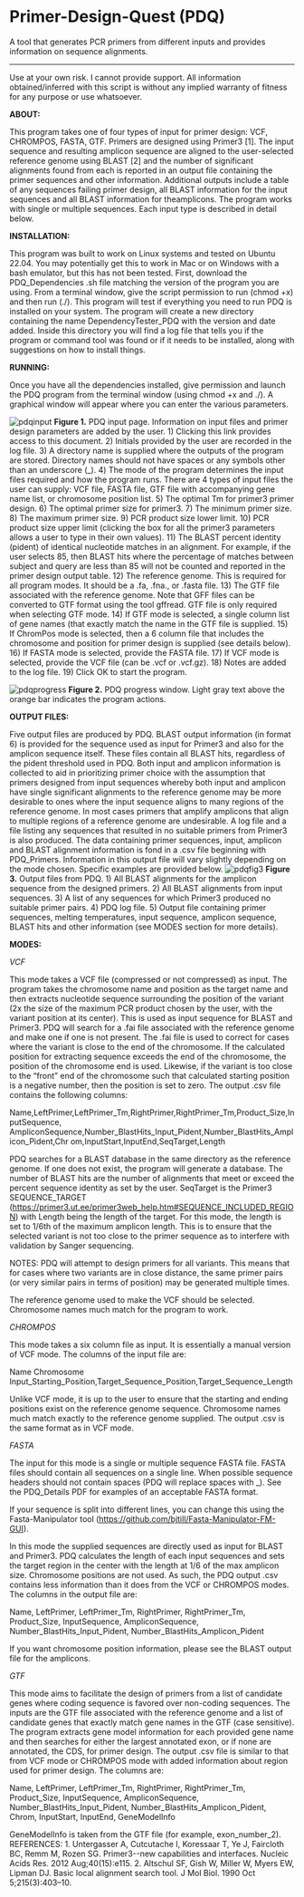 # Primer-Design-Quest (PDQ)

A tool that generates PCR primers from different inputs and provides information on sequence alignments. 
__________________________________________________________________________________________________________________

Use at your own risk. I cannot provide support. All information obtained/inferred with this script is without any implied warranty of fitness for any purpose or use whatsoever.

**ABOUT:**

This program takes one of four types of input for primer design: VCF, CHROMPOS, FASTA, GTF. Primers are designed using Primer3 [1]. The input sequence and resulting amplicon sequence are aligned to the user-selected reference genome using BLAST [2] and the number of significant alignments found from each is reported in an output file containing the primer sequences and other information. Additional outputs include a table of any sequences failing primer design, all BLAST information for the input sequences and all BLAST information for theamplicons. The program works with single or multiple sequences. Each input type is described in detail below.

**INSTALLATION:**

This program was built to work on Linux systems and tested on Ubuntu 22.04. You may potentially get this to work in Mac or on Windows with a bash emulator, but this has not been tested.
First, download the PDQ_Dependencies .sh file matching the version of the program you are using. From a terminal window, give the script permission to run (chmod +x) and then run (./). This program will test if everything you need to run PDQ is installed on your system. The program will create a new directory containing the name DependencyTester_PDQ with the version and date added.
Inside this directory you will find a log file that tells you if the program or command tool was found or if it needs to be installed, along with suggestions on how to install things.

**RUNNING:**

Once you have all the dependencies installed, give permission and launch the PDQ program from the terminal window (using chmod +x and ./). A graphical window will appear where you can enter the various parameters.

![pdqinput](https://github.com/user-attachments/assets/c31ad4f8-8798-4242-8cb4-cc95cda0f532)
**Figure 1.** PDQ input page. Information on input files and primer design parameters are added by the user. 1) Clicking this link provides access to this document. 2) Initials provided by the user are recorded in the log file. 3) A directory name is supplied where the outputs of the program are stored. Directory names should not have spaces or any symbols other than an underscore (_). 4) The mode of the program determines the input files required and how the program runs. There are 4 types of input files the user can supply: VCF file, FASTA file, GTF file with accompanying gene name list, or chromosome position list. 5) The optimal Tm for primer3 primer design. 6) The optimal primer size for primer3. 7) The minimum primer size. 8) The maximum primer size. 9) PCR product size lower limit. 10) PCR product size upper limit (clicking the box for all the primer3 parameters allows a user to type in their own values). 11) The BLAST percent identity (pident) of identical nucleotide matches in an alignment. For example, if the user selects 85, then BLAST hits where the percentage of matches between subject and query are less than 85 will not be counted and reported in the primer design output table. 12) The reference genome. This is required for all program modes. It should be a .fa, .fna., or .fasta file. 13) The GTF file associated with the reference genome. Note that GFF files can be converted to GTF format using the tool gffread. GTF file is only required when selecting GTF mode. 14) If GTF mode is selected, a single column list of gene names (that exactly match the name in the GTF file is supplied. 15) If ChromPos mode is selected, then a 6 column file that includes the chromosome and position for primer design is supplied (see details below). 16) If FASTA mode is selected, provide the FASTA file. 17) If VCF mode is selected, provide the VCF file (can be .vcf or .vcf.gz). 18) Notes are added to the log file. 19) Click OK to start the program.

![pdqprogress](https://github.com/user-attachments/assets/8d150c05-a2fc-4ff7-8eaa-442d06f5525f)
**Figure 2.** PDQ progress window. Light gray text above the orange bar indicates the program actions.

**OUTPUT FILES:**

Five output files are produced by PDQ. BLAST output information (in format 6) is provided for the sequence used as input for Primer3 and also for the amplicon sequence itself. These files contain all BLAST hits, regardless of the pident threshold used in PDQ. Both input and amplicon information is collected to aid in prioritizing primer choice with the assumption that primers designed from input sequences whereby both input and amplicon have single significant alignments to the reference genome may be more desirable to ones where the input sequence aligns to many regions of the reference genome. In most cases primers that amplify amplicons that align to multiple regions of a reference genome are undesirable. A log file and a file listing any sequences that resulted in no suitable primers from Primer3 is also produced. The data containing primer sequences, input, amplicon and BLAST alignment information is fond in a .csv file beginning with PDQ_Primers. Information in this output file will vary slightly depending on the mode chosen. Specific examples are provided below.
![pdqfig3](https://github.com/user-attachments/assets/6f509d38-b939-4981-9fb5-a2ac100d52ff)
**Figure 3.** Output files from PDQ. 1) All BLAST alignments for the amplicon sequence from the designed primers. 2) All BLAST alignments from input sequences. 3) A list of any sequences for which Primer3 produced no suitable primer pairs. 4) PDQ log file. 5) Output file containing primer sequences, melting temperatures, input sequence, amplicon sequence, BLAST hits and other information (see MODES section for more details).

**MODES:** 

_VCF_ 

This mode takes a VCF file (compressed or not compressed) as input. The program takes the chromosome name and position as the target name and then extracts nucleotide sequence surrounding the position of the variant (2x the size of the maximum PCR product chosen by the user, with the variant position at its center). This is used as input sequence for BLAST and Primer3. PDQ will search for a .fai file associated with the reference genome and make one if one is not present. The .fai file is used to correct for cases where the variant is close to the end of the chromosome. If the calculated position for extracting sequence exceeds the end of the chromosome, the position of the chromosome end is used. Likewise, if the variant is too close to the “front” end of the chromosome such that calculated starting position is a negative number, then the position is set to zero. The output .csv file contains the following columns:

Name,LeftPrimer,LeftPrimer_Tm,RightPrimer,RightPrimer_Tm,Product_Size,InputSequence, AmpliconSequence,Number_BlastHits_Input_Pident,Number_BlastHits_Amplicon_Pident,Chr om,InputStart,InputEnd,SeqTarget,Length

PDQ searches for a BLAST database in the same directory as the reference genome. If one does not exist, the program will generate a database. The number of BLAST hits are the number of alignments that meet or exceed the percent sequence identity as set by the user. SeqTarget is the Primer3 SEQUENCE_TARGET (https://primer3.ut.ee/primer3web_help.htm#SEQUENCE_INCLUDED_REGION) with Length being the length of the target. For this mode, the length is set to 1/6th of the maximum amplicon length. This is to ensure that the selected variant is not too close to the primer sequence as to interfere with validation by Sanger sequencing. 

NOTES: PDQ will attempt to design primers for all variants. This means that for cases where two variants are in close distance, the same primer pairs (or very similar pairs in terms of position) may be generated multiple times.

The reference genome used to make the VCF should be selected. Chromosome names much match for the program to work.

_CHROMPOS_ 

This mode takes a six column file as input. It is essentially a manual version of VCF mode. The columns of the input file are: 

Name Chromosome Input_Starting_Position,Target_Sequence_Position,Target_Sequence_Length

Unlike VCF mode, it is up to the user to ensure that the starting and ending positions exist on the reference genome sequence. Chromosome names much match exactly to the reference genome supplied. The output .csv is the same format as in VCF mode. 

_FASTA_ 

The input for this mode is a single or multiple sequence FASTA file. FASTA files should contain all sequences on a single line. When possible sequence headers should not contain spaces (PDQ will replace spaces with _). See the PDQ_Details PDF for examples of an acceptable FASTA format.


If your sequence is split into different lines, you can change this using the Fasta-Manipulator tool (https://github.com/bjtill/Fasta-Manipulator-FM-GUI).

In this mode the supplied sequences are directly used as input for BLAST and Primer3. PDQ calculates the length of each input sequences and sets the target region in the center with the length at 1/6 of the max amplicon size. Chromosome positions are not used. As such, the PDQ output .csv contains less information than it does from the VCF or CHROMPOS modes. The columns in the output file are: 

Name, LeftPrimer, LeftPrimer_Tm, RightPrimer, RightPrimer_Tm, Product_Size, InputSequence, AmpliconSequence, Number_BlastHits_Input_Pident, Number_BlastHits_Amplicon_Pident

If you want chromosome position information, please see the BLAST output file for the amplicons. 

_GTF_

This mode aims to facilitate the design of primers from a list of candidate genes where coding sequence is favored over non-coding sequences. The inputs are the GTF file associated with the reference genome and a list of candidate genes that exactly match gene names in the GTF (case sensitive). The program extracts gene model information for each provided gene name and then searches for either the largest annotated exon, or if none are annotated, the CDS, for primer design. The output .csv file is similar to that from VCF mode or CHROMPOS mode with added information about region used for primer design. The columns are: 

Name, LeftPrimer, LeftPrimer_Tm, RightPrimer, RightPrimer_Tm, Product_Size, InputSequence, AmpliconSequence, Number_BlastHits_Input_Pident, Number_BlastHits_Amplicon_Pident, Chrom, InputStart, InputEnd, GeneModelInfo 

GeneModelInfo is taken from the GTF file (for example, exon_number_2). REFERENCES: 1. Untergasser A, Cutcutache I, Koressaar T, Ye J, Faircloth BC, Remm M, Rozen SG. Primer3--new capabilities and interfaces. Nucleic Acids Res. 2012 Aug;40(15):e115. 2. Altschul SF, Gish W, Miller W, Myers EW, Lipman DJ. Basic local alignment search tool. J Mol Biol. 1990 Oct 5;215(3):403–10.
